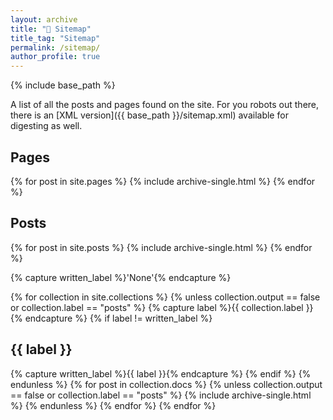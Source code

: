 ```yaml
---
layout: archive
title: "🧭 Sitemap"
title_tag: "Sitemap"
permalink: /sitemap/
author_profile: true
---
```


{% include base_path %}

A list of all the posts and pages found on the site. For you robots out there, there is an [XML version]({{ base_path }}/sitemap.xml) available for digesting as well.

<h2>Pages</h2>
{% for post in site.pages %}
  {% include archive-single.html %}
{% endfor %}

<h2>Posts</h2>
{% for post in site.posts %}
  {% include archive-single.html %}
{% endfor %}

{% capture written_label %}'None'{% endcapture %}

{% for collection in site.collections %}
{% unless collection.output == false or collection.label == "posts" %}
  {% capture label %}{{ collection.label }}{% endcapture %}
  {% if label != written_label %}
  <h2>{{ label }}</h2>
  {% capture written_label %}{{ label }}{% endcapture %}
  {% endif %}
{% endunless %}
{% for post in collection.docs %}
  {% unless collection.output == false or collection.label == "posts" %}
  {% include archive-single.html %}
  {% endunless %}
{% endfor %}
{% endfor %}
